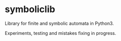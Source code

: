 # symboliclib

Library for finite and symbolic automata in Python3.

Experiments, testing and mistakes fixing in progress.
